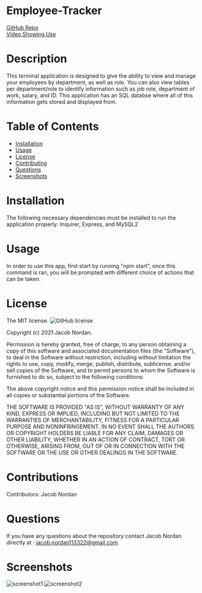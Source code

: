 # Employee-Tracker
[GitHub Repo](https://github.com/jnordan132/Employee-Tracker)\
[Video Showing Use](https://drive.google.com/file/d/1a5aqqVuvGTxlTtxtiTKckoNWOio4ZUg-/view)
# Description
This terminal application is designed to give the ability to view and manage your employees by department, as well as role. You can also view tables per department/role to identify information such as job role, department of work, salary, and ID. This application has an SQL databse where all of this information gets stored and displayed from.
# Table of Contents 
* [Installation](#installation)
* [Usage](#usage)
* [License](#license)
* [Contributing](#contributing)
* [Questions](#questions)
* [Screenshots](#screenshots)
# Installation
The following necessary dependencies must be installed to run the application properly: Inquirer, Express, and MySQL2
# Usage
In order to use this app, first start by running "npm start", once this command is ran, you will be prompted with different choice of actions that can be taken.
# License
The MIT license. 
![GitHub license](https://img.shields.io/badge/license-MIT-blue.svg)
        
Copyright (c) 2021 Jacob Nordan.
        
Permission is hereby granted, free of charge, to any person obtaining a copy of this software and associated
documentation files (the "Software"), to deal in the Software without restriction, including without limitation
the rights to use, copy, modify, merge, publish, distribute, sublicense, and/or sell copies of the Software, and
to permit persons to whom the Software is furnished to do so, subject to the following conditions:

The above copyright notice and this permission notice shall be included in all copies or substantial portions
of the Software.

THE SOFTWARE IS PROVIDED "AS IS", WITHOUT WARRANTY OF ANY KIND, EXPRESS OR IMPLIED, INCLUDING BUT NOT LIMITED TO 
THE WARRANTIES OF MERCHANTABILITY, FITNESS FOR A PARTICULAR PURPOSE AND NONINFRINGEMENT. IN NO EVENT SHALL THE 
AUTHORS OR COPYRIGHT HOLDERS BE LIABLE FOR ANY CLAIM, DAMAGES OR OTHER LIABILITY, WHETHER IN AN ACTION OF CONTRACT,
TORT OR OTHERWISE, ARISING FROM, OUT OF OR IN CONNECTION WITH THE SOFTWARE OR THE USE OR OTHER DEALINGS IN THE SOFTWARE.
# Contributions
​Contributors: Jacob Nordan
# Questions
If you have any questions about the repository contact Jacob Nordan directly at : jacob.nordan113322@gmail.com.
# Screenshots
![screenshot1](https://user-images.githubusercontent.com/81433664/131264141-abe6b72e-1d18-4c1a-bd3b-a0dce79e8ef5.jpg)
![screenshot2](https://user-images.githubusercontent.com/81433664/131264144-a1b3a626-56cc-4b4a-8191-2ebfc61e67d4.jpg)
